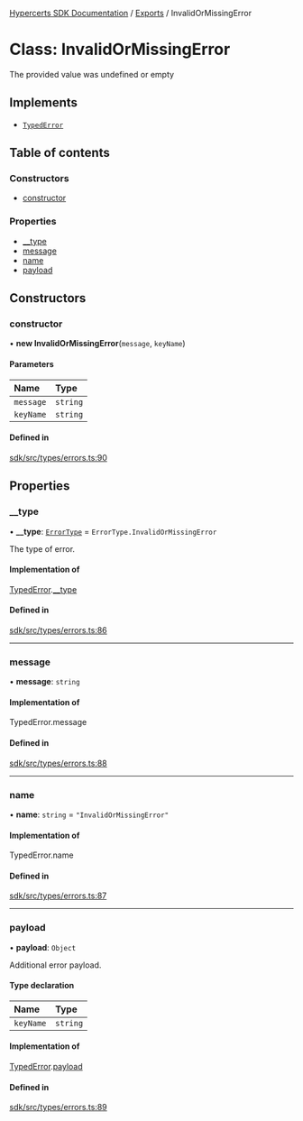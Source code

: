 [Hypercerts SDK Documentation](../README.md) / [Exports](../modules.md) / InvalidOrMissingError

# Class: InvalidOrMissingError

The provided value was undefined or empty

## Implements

- [`TypedError`](../interfaces/TypedError.md)

## Table of contents

### Constructors

- [constructor](InvalidOrMissingError.md#constructor)

### Properties

- [\_\_type](InvalidOrMissingError.md#__type)
- [message](InvalidOrMissingError.md#message)
- [name](InvalidOrMissingError.md#name)
- [payload](InvalidOrMissingError.md#payload)

## Constructors

### constructor

• **new InvalidOrMissingError**(`message`, `keyName`)

#### Parameters

| Name      | Type     |
| :-------- | :------- |
| `message` | `string` |
| `keyName` | `string` |

#### Defined in

[sdk/src/types/errors.ts:90](https://github.com/Network-Goods/hypercerts/blob/721e383/sdk/src/types/errors.ts#L90)

## Properties

### \_\_type

• **\_\_type**: [`ErrorType`](../enums/internal.ErrorType.md) = `ErrorType.InvalidOrMissingError`

The type of error.

#### Implementation of

[TypedError](../interfaces/TypedError.md).[\_\_type](../interfaces/TypedError.md#__type)

#### Defined in

[sdk/src/types/errors.ts:86](https://github.com/Network-Goods/hypercerts/blob/721e383/sdk/src/types/errors.ts#L86)

---

### message

• **message**: `string`

#### Implementation of

TypedError.message

#### Defined in

[sdk/src/types/errors.ts:88](https://github.com/Network-Goods/hypercerts/blob/721e383/sdk/src/types/errors.ts#L88)

---

### name

• **name**: `string` = `"InvalidOrMissingError"`

#### Implementation of

TypedError.name

#### Defined in

[sdk/src/types/errors.ts:87](https://github.com/Network-Goods/hypercerts/blob/721e383/sdk/src/types/errors.ts#L87)

---

### payload

• **payload**: `Object`

Additional error payload.

#### Type declaration

| Name      | Type     |
| :-------- | :------- |
| `keyName` | `string` |

#### Implementation of

[TypedError](../interfaces/TypedError.md).[payload](../interfaces/TypedError.md#payload)

#### Defined in

[sdk/src/types/errors.ts:89](https://github.com/Network-Goods/hypercerts/blob/721e383/sdk/src/types/errors.ts#L89)
